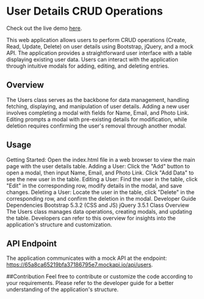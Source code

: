 # User Details CRUD Operations

Check out the live demo [here](https://magical-otter-db691c.netlify.app/).

This web application allows users to perform CRUD operations (Create, Read, Update, Delete) on user details using Bootstrap, jQuery, and a mock API. The application provides a straightforward user interface with a table displaying existing user data. Users can interact with the application through intuitive modals for adding, editing, and deleting entries.

## Overview
The Users class serves as the backbone for data management, handling fetching, displaying, and manipulation of user details. Adding a new user involves completing a modal with fields for Name, Email, and Photo Link. Editing prompts a modal with pre-existing details for modification, while deletion requires confirming the user's removal through another modal.

## Usage
Getting Started: Open the index.html file in a web browser to view the main page with the user details table.
Adding a User: Click the "Add" button to open a modal, then input Name, Email, and Photo Link. Click "Add Data" to see the new user in the table.
Editing a User: Find the user in the table, click "Edit" in the corresponding row, modify details in the modal, and save changes.
Deleting a User: Locate the user in the table, click "Delete" in the corresponding row, and confirm the deletion in the modal.
Developer Guide
Dependencies
Bootstrap 5.3.2 (CSS and JS)
jQuery 3.5.1
Class Overview
The Users class manages data operations, creating modals, and updating the table. Developers can refer to this overview for insights into the application's structure and customization.

## API Endpoint
The application communicates with a mock API at the endpoint: https://65a8ca65219bfa37186795e7.mockapi.io/api/users.

##Contribution
Feel free to contribute or customize the code according to your requirements. Please refer to the developer guide for a better understanding of the application's structure.